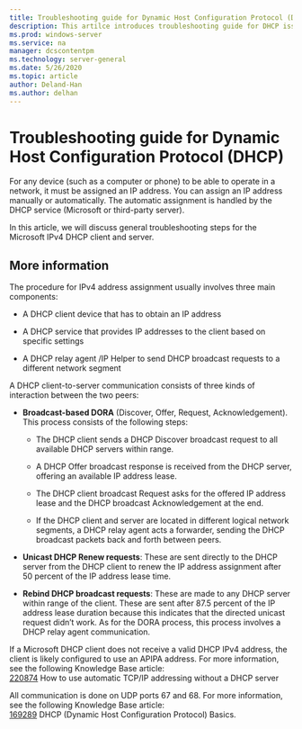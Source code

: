 ```yaml
---
title: Troubleshooting guide for Dynamic Host Configuration Protocol (DHCP)
description: This artilce introduces troubleshooting guide for DHCP issues.
ms.prod: windows-server
ms.service: na
manager: dcscontentpm
ms.technology: server-general
ms.date: 5/26/2020
ms.topic: article
author: Deland-Han
ms.author: delhan
---
```

# Troubleshooting guide for Dynamic Host Configuration Protocol (DHCP)

For any device (such as a computer or phone) to be able to operate in a network, it must be assigned an IP address. You can assign an IP address manually or automatically. The automatic assignment is handled by the DHCP service (Microsoft or third-party server).

In this article, we will discuss general troubleshooting steps for the Microsoft IPv4 DHCP client and server.

## More information

The procedure for IPv4 address assignment usually involves three main components:

- A DHCP client device that has to obtain an IP address

- A DHCP service that provides IP addresses to the client based on specific settings

- A DHCP relay agent /IP Helper to send DHCP broadcast requests to a different network segment

A DHCP client-to-server communication consists of three kinds of interaction between the two peers:

- **Broadcast-based DORA** (Discover, Offer, Request, Acknowledgement). This process consists of the following steps:
  
    - The DHCP client sends a DHCP Discover broadcast request to all available DHCP servers within range.
  
    - A DHCP Offer broadcast response is received from the DHCP server, offering an available IP address lease.
  
    - The DHCP client broadcast Request asks for the offered IP address lease and the DHCP broadcast Acknowledgement at the end.
  
    - If the DHCP client and server are located in different logical network segments, a DHCP relay agent acts a forwarder, sending the DHCP broadcast packets back and forth between peers.

- **Unicast DHCP Renew requests**: These are sent directly to the DHCP server from the DHCP client to renew the IP address assignment after 50 percent of the IP address lease time.

- **Rebind DHCP broadcast requests**: These are made to any DHCP server within range of the client. These are sent after 87.5 percent of the IP address lease duration because this indicates that the directed unicast request didn’t work. As for the DORA process, this process involves a DHCP relay agent communication.

If a Microsoft DHCP client does not receive a valid DHCP IPv4 address, the client is likely configured to use an APIPA address. For more information, see the following Knowledge Base article:  
[220874](https://support.microsoft.com/help/220874) How to use automatic TCP/IP addressing without a DHCP server

All communication is done on UDP ports 67 and 68. For more information,
see the following Knowledge Base article:  
[169289](https://support.microsoft.com/help/169289) DHCP (Dynamic Host Configuration Protocol) Basics.